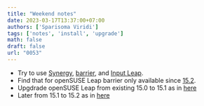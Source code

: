 ```yaml
---
title: "Weekend notes"
date: 2023-03-17T13:37:00+07:00
authors: ['Sparisoma Viridi']
tags: ['notes', 'install', 'upgrade']
math: false
draft: false
url: "0053"
---
```


+ Try to use [Synergy](https://github.com/symless/synergy-core), [barrier](https://github.com/debauchee/barrier), and [Input Leap](https://github.com/input-leap/input-leap).
+ Find that for openSUSE Leap barrier only available since [15.2](https://repology.org/project/barrier/versions).
+ Upgdrade openSUSE Leap from existing 15.0 to 15.1 as in [here](https://linuxkamarada.com/en/2019/05/27/how-to-upgrade-from-opensuse-leap-150-to-151/)
+ Later from 15.1 to 15.2 as in [here](https://www.cyberciti.biz/faq/how-to-upgrade-opensuse-15-1-to-15-2-using-the-cli/)
